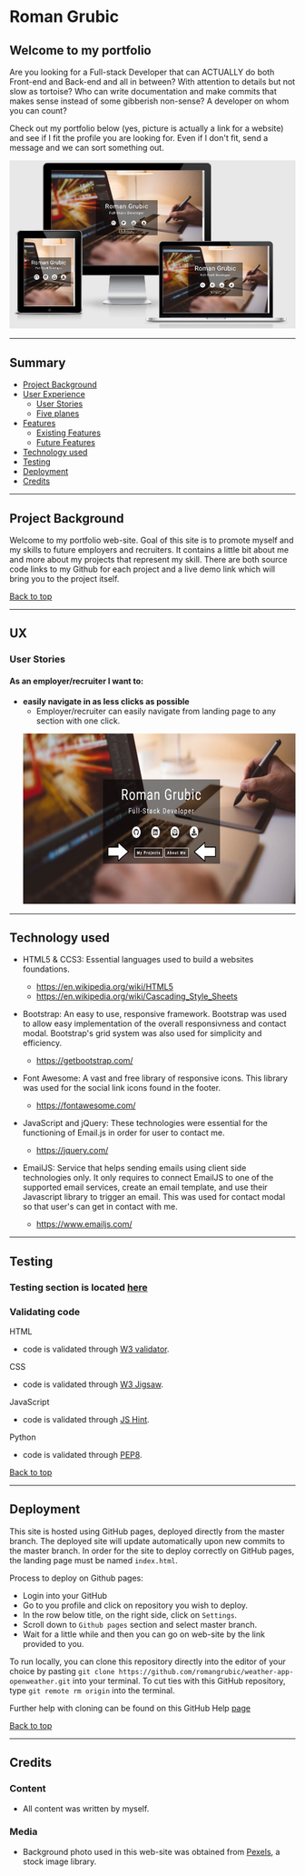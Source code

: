 # Roman Grubic

## Welcome to my portfolio

Are you looking for a Full-stack Developer that can ACTUALLY do both Front-end and Back-end and all in between? With attention to details but not slow as tortoise? Who can write documentation and make commits that makes sense instead of some gibberish non-sense? 
A developer on whom you can count? 

Check out my portfolio below (yes, picture is actually a link for a website) and see if I fit the profile you are looking for. Even if I don't fit, send a message and we can sort something out.

[![Portfolio Demo](https://raw.githubusercontent.com/romangrubic/Roman-Grubic-portfolio/master/assets/images/readme/responsive.png "Portfolio Demo")](https://romangrubic.github.io/Roman-Grubic-portfolio/)

---

## Summary
* [Project Background](#project-background)
* [User Experience](#ux)
    * [User Stories](#user-stories)
    * [Five planes](#strategy)
* [Features](#features)
    * [Existing Features](#existing-features)
    * [Future Features](#future-features)
* [Technology used](#technology-used)
* [Testing](#testing)
* [Deployment](#deployment)
* [Credits](#credits)

---
## Project Background

Welcome to my portfolio web-site. Goal of this site is to promote myself and my skills to future employers and recruiters. It contains a little bit about me and more about my projects that represent my skill. There are both source code links to my Github for each project and a live demo link which will bring you to the project itself.

 [Back to top](#summary)

---
## UX
### User Stories
#### As an employer/recruiter I want to:

* **easily navigate in as less clicks as possible**
  - Employer/recruiter can easily navigate from landing page to any section with one click. 
  <p align="center">
  <img src="https://github.com/romangrubic/Roman-Grubic-portfolio/blob/master/assets/images/readme/landing_page.png" width="500" height="300" alt="Landing page">
</p>


---

## Technology used

* HTML5 & CCS3: Essential languages used to build a websites foundations.
 
    - https://en.wikipedia.org/wiki/HTML5
    - https://en.wikipedia.org/wiki/Cascading_Style_Sheets
* Bootstrap: An easy to use, responsive framework. Bootstrap was used to allow easy implementation of the overall responsivness and contact modal. Bootstrap's 
grid system was also used for simplicity and efficiency.
    
    - https://getbootstrap.com/
* Font Awesome: A vast and free library of responsive icons. This library was used for the social link icons found in the footer.
    
    - https://fontawesome.com/
* JavaScript and jQuery: These technologies were essential for the functioning of Email.js in order for user to contact me.
    
    - https://jquery.com/
* EmailJS: Service that helps sending emails using client side technologies only. It only requires to connect EmailJS to one of the supported email services, 
create an email template, and use their Javascript library to trigger an email. This was used for contact modal so that user's can get in contact with me. 
    
    - https://www.emailjs.com/

---
## Testing

### Testing section is located [here](https://github.com/romangrubic/Roman-Grubic-portfolio/blob/master/testing.md)

### Validating code
HTML
 - code is validated through [W3 validator](https://validator.w3.org/).

CSS
 - code is validated through [W3 Jigsaw](https://jigsaw.w3.org/css-validator/).

JavaScript
 - code is validated through [JS Hint](https://jshint.com/).

Python
 - code is validated through [PEP8](http://pep8online.com/).

 [Back to top](#summary)

---

## Deployment
This site is hosted using GitHub pages, deployed directly from the master branch. The deployed site will update automatically upon new commits to the master 
branch. In order for the site to deploy correctly on GitHub pages, the landing page must be named `index.html`.

Process to deploy on Github pages: 
  - Login into your GitHub
  - Go to you profile and click on repository you wish to deploy.
  - In the row below title, on the right side, click on `Settings`.
  - Scroll down to `Github pages` section and select master branch.
  - Wait for a little while and then you can go on web-site by the link provided to you.

To run locally, you can clone this repository directly into the editor of your choice by pasting `git clone https://github.com/romangrubic/weather-app-openweather.git` into your terminal. To cut ties with this GitHub repository, type `git remote rm origin` into the terminal.  

Further help with cloning can be found on this GitHub Help [page](https://help.github.com/en/github/creating-cloning-and-archiving-repositories/cloning-a-repository)

[Back to top](#summary)


---

## Credits
### Content
+ All content was written by myself.

### Media
+ Background photo used in this web-site was obtained from [Pexels](https://www.pexels.com/), a stock image library.